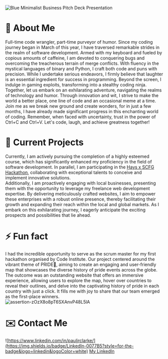 ![Blue Minimalist Business Pitch Deck Presentation](https://github.com/pjrclarke/pjrclarke/assets/128151143/49f9f887-2995-4851-81c2-420152abf784)

#  🫥  About Me #

Full-time code wrangler, part-time purveyor of humor. Since my coding journey began in March of this year, I have traversed remarkable strides in the realm of software development. Armed with my keyboard and fueled by copious amounts of caffeine, I am devoted to conquering bugs and overcoming the treacherous terrain of merge conflicts. With fluency in the mystical languages of binary and Python, I craft both code and puns with precision. While I undertake serious endeavors, I firmly believe that laughter is an essential ingredient for success in programming. Beyond the screen, I indulge in gaming exploits, transforming into a stealthy coding ninja. Together, let us embark on an exhilarating adventure, navigating the realms of technology and humor. Through innovation and wit, I strive to make the world a better place, one line of code and an occasional meme at a time. Join me as we break new ground and create wonders, for in just a few months, I have already made significant progress in this enchanting world of coding. Remember, when faced with uncertainty, trust in the power of Ctrl+C and Ctrl+V. Let's code, laugh, and achieve greatness together!

# 🔭  Current Projects #

Currently, I am actively pursuing the completion of a highly esteemed course, which has significantly enhanced my proficiency in the field of software development. In parallel, I am participating in the [Hays x SCFG Hackathon](https://app.hayscodeco.com/events/hackathon/ea799866-2ed7-4b77-862c-075779e0eb2c), collaborating with exceptional talents to conceive and implement innovative solutions. 
<br>
Additionally, I am proactively engaging with local businesses, presenting them with the opportunity to leverage my freelance web development expertise. By delivering meticulously crafted websites, I aim to empower these enterprises with a robust online presence, thereby facilitating their growth and expanding their reach within the local and global markets. As I embark on this exhilarating journey, I eagerly anticipate the exciting prospects and possibilities that lie ahead.

# ⚡  Fun fact #

I had the incredible opportunity to serve as the scrum master for my first hackathon organised by Code Institute. Our project centered around the vibrant theme of PRIDE🌈, aiming to create an engaging and user-friendly map that showcases the diverse history of pride events across the globe. The outcome was an outstanding website that offers an immersive experience, allowing users to explore the map, hover over countries to reveal their outlines, and delve into the captivating history of pride in each country with just a click. It fills me with joy to share that our team emerged as the first-place winners.
<br>
![assertion-zOzX8o8pT6SXAnvP48L5lA](https://github.com/pjrclarke/pjrclarke/assets/128151143/0308ec0f-e97f-409b-8359-cdaeaf753c77)

# ✉️  Contact Me #

![https://www.linkedin.com/in/pauljrclarke/](https://img.shields.io/badge/LinkedIn-0077B5?style=for-the-badge&logo=linkedin&logoColor=white) [My LinkedIn](https://www.linkedin.com/in/pauljrclarke/)

